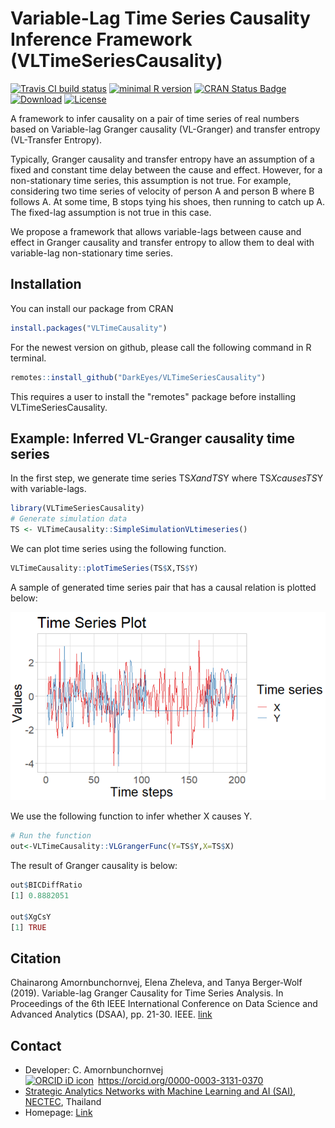 Variable-Lag Time Series Causality Inference Framework (VLTimeSeriesCausality)
===========================================================
[![Travis CI build status](https://travis-ci.com/DarkEyes/VLTimeSeriesCausality.svg?branch=master)](https://travis-ci.com/DarkEyes/VLTimeSeriesCausality/)
[![minimal R version](https://img.shields.io/badge/R%3E%3D-3.5.0-6666ff.svg)](https://cran.r-project.org/)
[![CRAN Status Badge](https://www.r-pkg.org/badges/version-last-release/VLTimeCausality)](https://cran.r-project.org/package=VLTimeCausality)
[![Download](https://cranlogs.r-pkg.org/badges/grand-total/VLTimeCausality)](https://cran.r-project.org/package=VLTimeCausality)
[![License](https://img.shields.io/badge/License-GPL%203-orange.svg)](https://spdx.org/licenses/GPL-3.0-only.html)

A framework to infer causality on a pair of time series of real numbers based on Variable-lag Granger causality (VL-Granger) and transfer entropy (VL-Transfer Entropy).

Typically, Granger causality and transfer entropy have an assumption of a fixed and constant time delay between the cause and effect. However, for a non-stationary time series, this assumption is not true. For example, considering two time series of velocity of person A and person B where B follows A. At some time, B stops tying his shoes, then running to catch up A. The fixed-lag assumption is not true in this case.

We propose a framework that allows variable-lags between cause and effect in Granger causality and transfer entropy to allow them to deal with variable-lag non-stationary time series. 

Installation
------------

You can install our package from CRAN

```r
install.packages("VLTimeCausality")
```

For the newest version on github, please call the following command in R terminal.


``` r
remotes::install_github("DarkEyes/VLTimeSeriesCausality")
```
This requires a user to install the "remotes" package before installing VLTimeSeriesCausality.

Example: Inferred VL-Granger causality time series
----------------------------------------------------------------------------------
In the first step, we generate time series  TS$X and TS$Y where TS$X causes TS$Y with variable-lags.
``` r
library(VLTimeSeriesCausality)
# Generate simulation data
TS <- VLTimeCausality::SimpleSimulationVLtimeseries()
```

We can plot time series using the following function.
```r
VLTimeCausality::plotTimeSeries(TS$X,TS$Y)
```
A sample of generated time series pair that has a causal relation is plotted below:  

<img src="https://github.com/DarkEyes/VLTimeSeriesCausality/blob/master/man/FIG/TSsample.png" width="550">

We use the following function to infer whether X causes Y.
``` r
# Run the function
out<-VLTimeCausality::VLGrangerFunc(Y=TS$Y,X=TS$X)
```
The result of Granger causality is below:

```r
out$BICDiffRatio
[1] 0.8882051

out$XgCsY
[1] TRUE
```



Citation
----------------------------------------------------------------------------------
Chainarong Amornbunchornvej, Elena Zheleva, and Tanya Berger-Wolf (2019). Variable-lag Granger Causality for Time Series Analysis. In Proceedings of the 6th IEEE International Conference on Data Science and Advanced Analytics (DSAA), pp. 21-30. IEEE. <a href="https://www.cs.uic.edu/~elena/pubs/amornbunchornvej-dsaa19.pdf">link</a>

Contact
----------------------------------------------------------------------------------
- Developer: C. Amornbunchornvej<div itemscope itemtype="https://schema.org/Person"><a itemprop="sameAs" content="https://orcid.org/0000-0003-3131-0370" href="https://orcid.org/0000-0003-3131-0370" target="orcid.widget" rel="noopener noreferrer" style="vertical-align:top;"><img src="https://orcid.org/sites/default/files/images/orcid_16x16.png" style="width:1em;margin-right:.5em;" alt="ORCID iD icon">https://orcid.org/0000-0003-3131-0370</a></div>
- <a href="https://www.nectec.or.th/en/research/dsaru/dsarg-sai.html">Strategic Analytics Networks with Machine Learning and AI (SAI)</a>, <a href="https://www.nectec.or.th/en/">NECTEC</a>, Thailand
- Homepage: <a href="https://sites.google.com/view/amornbunchornvej/home">Link</a>
